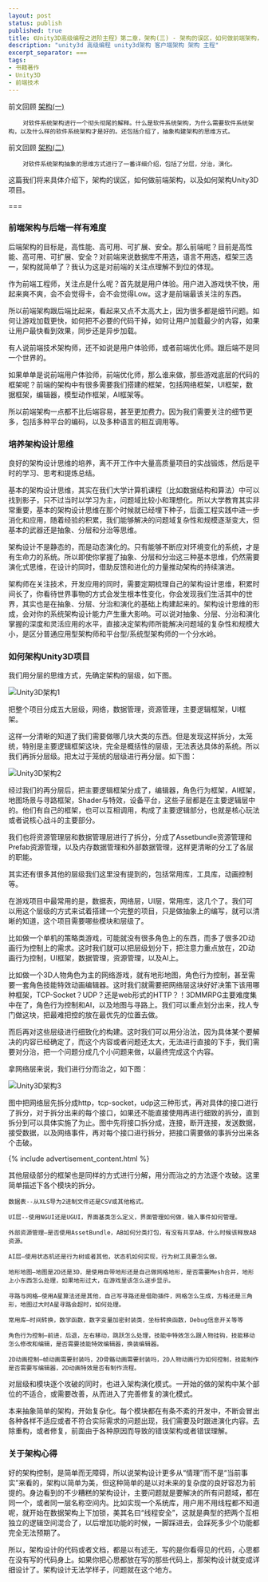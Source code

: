 ```yaml
---
layout: post
status: publish
published: true
title: 《Unity3D高级编程之进阶主程》第二章，架构(三) - 架构的误区，如何做前端架构，以及如何架构Unity3D项目
description: "unity3d 高级编程 unity3d架构 客户端架构 架构 主程"
excerpt_separator: ===
tags:
- 书籍著作
- Unity3D
- 前端技术
---
```


前文回顾 [架构(一)](http://www.luzexi.com/2018/07/18/Unity3D%E9%AB%98%E7%BA%A7%E7%BC%96%E7%A8%8B%E4%B9%8B%E8%BF%9B%E9%98%B6%E4%B8%BB%E7%A8%8B-%E6%9E%B6%E6%9E%841.html)

		对软件系统架构进行一个彻头彻尾的解释。什么是软件系统架构，为什么需要软件系统架构，以及什么样的软件系统架构才是好的。还包括介绍了，抽象构建架构的思维方式。

前文回顾 [架构(二)](http://www.luzexi.com/2018/07/24/Unity3D%E9%AB%98%E7%BA%A7%E7%BC%96%E7%A8%8B%E4%B9%8B%E8%BF%9B%E9%98%B6%E4%B8%BB%E7%A8%8B-%E6%9E%B6%E6%9E%842.html)

		对软件系统架构抽象的思维方式进行了一番详细介绍，包括了分层，分治，演化。

这篇我们将来具体介绍下，架构的误区，如何做前端架构，以及如何架构Unity3D项目。

===

### 前端架构与后端一样有难度

后端架构的目标是，高性能、高可用、可扩展、安全。那么前端呢？目前是高性能、高可用、可扩展、安全？对前端来说数据库不用选，语言不用选，框架三选一，架构就简单了？我认为这是对前端的关注点理解不到位的体现。

作为前端工程师，关注点是什么呢？首先就是用户体验。用户进入游戏快不快，用起来爽不爽，会不会觉得卡，会不会觉得Low。这才是前端最该关注的东西。

所以前端架构跟后端比起来，看起来又点不太高大上，因为很多都是细节问题。如何让游戏加载更快，如何把不必要的代码干掉，如何让用户加载最少的内容，如果让用户最快看到效果，同步还是异步加载。

有人说前端技术架构师，还不如说是用户体验师，或者前端优化师。跟后端不是同一个世界的。

如果单单是说前端用户体验师，前端优化师，那么谁来做，那些游戏底层的代码的框架呢？前端的架构中有很多需要我们搭建的框架，包括网络框架，UI框架，数据框架，编辑器，模型动作框架，AI框架等。

所以前端架构一点都不比后端容易，甚至更加费力。因为我们需要关注的细节更多，包括多种平台的编码，以及多种语言的相互调用等。

### 培养架构设计思维

良好的架构设计思维的培养，离不开工作中大量高质量项目的实战锻炼，然后是平时的学习、思考和提炼总结。

基本的架构设计思维，其实在我们大学计算机课程（比如数据结构和算法）中可以找到影子，只不过当时以学习为主，问题域比较小和理想化。所以大学教育其实非常重要，基本的架构设计思维在那个时候就已经埋下种子，后面工程实践中进一步消化和应用，随着经验的积累，我们能够解决的问题域复杂性和规模逐渐变大，但基本的武器还是抽象、分层和分治等思维。

架构设计不是静态的，而是动态演化的。只有能够不断应对环境变化的系统，才是有生命力的系统。所以即使你掌握了抽象、分层和分治这三种基本思维，仍然需要演化式思维，在设计的同时，借助反馈和进化的力量推动架构的持续演进。

架构师在关注技术，开发应用的同时，需要定期梳理自己的架构设计思维，积累时间长了，你看待世界事物的方式会发生根本性变化，你会发现我们生活其中的世界，其实也是在抽象、分层、分治和演化的基础上构建起来的。架构设计思维的形成，会对你的系统架构设计能力产生重大影响。可以说对抽象、分层、分治和演化掌握的深度和灵活应用的水平，直接决定架构师所能解决问题域的复杂性和规模大小，是区分普通应用型架构师和平台型/系统型架构师的一个分水岭。

### 如何架构Unity3D项目

我们用分层的思维方式，先确定架构的层级，如下图。

![Unity3D架构1](/assets/book/2/unity-archiecture1.png)

把整个项目分成五大层级，网络，数据管理，资源管理，主要逻辑框架，UI框架。

这样一分清晰的知道了我们需要做哪几块大类的东西。但是发现这样拆分，太笼统，特别是主要逻辑框架这块，完全是概括性的层级，无法表达具体的系统。所以我们再拆分层级。把太过于笼统的层级进行再分层。如下图：

![Unity3D架构2](/assets/book/2/unity-archiecture2.png)

经过我们的再分层后，把主要逻辑框架分成了，编辑器，角色行为框架，AI框架，地图场景与寻路框架，Shader与特效，设备平台，这些子层都是在主要逻辑层中的。他们有自己的框架，也可以互相调用，构成了主要逻辑部分，也就是核心玩法或者说核心战斗的主要部分。

我们也将资源管理层和数据管理层进行了拆分，分成了Assetbundle资源管理和Prefab资源管理，以及内存数据管理和外部数据管理，这样更清晰的分工了各层的职能。

其实还有很多其他的层级我们这里没有提到的，包括常用库，工具库，动画控制等。

在游戏项目中最常用的是，数据表，网络层，UI层，常用库，这几个了。我们可以用这个层级的方式来试着搭建一个完整的项目，只是做抽象上的编写，就可以清晰的知道，这个项目需要哪些模块和层级了。

比如做一个单机的策略类游戏，可能就没有很多角色上的东西，而多了很多2D动画行为控制上的需求。这时我们就可以把层级划分下，把注意力重点放在，2D动画行为控制，UI框架，数据管理，资源管理，以及AI上。

比如做一个3D人物角色为主的网络游戏，就有地形地图，角色行为控制，甚至需要一套角色技能特效动画编辑器。这时我们就需要把网络层这块好好决策下该用哪种框架，TCP-Socket？UDP？还是web形式的HTTP？！3DMMRPG主要难度集中在了，角色行为控制和AI，以及地图与寻路上。我们可以重点划分出来，找人专门做这块，把最难把控的放在最优先的位置去做。

而后再对这些层级进行细致化的构建。这时我们可以用分治法，因为具体某个要解决的内容已经确定了，而这个内容或者问题还太大，无法进行直接的下手，我们需要对分治，把一个问题分成几个小问题来做，以最终完成这个内容。

拿网络层来说，我们进行分而治之，如下图：

![Unity3D架构3](/assets/book/2/unity-archiecture3.png)

图中把网络层先拆分成http，tcp-socket，udp这三种形式，再对具体的接口进行了拆分，对于拆分出来的每个接口，如果还不能直接使用再进行细致的拆分，直到拆分到可以具体实施了为止。图中先将接口拆分成，连接，断开连接，发送数据，接受数据，以及网络事件，再对每个接口进行拆分，把接口需要做的事拆分出来各个击破。

{% include advertisement_content.html %}

其他层级部分的框架也是同样的方式进行分解，用分而治之的方法逐个攻破。这里简单描述下各个模块的拆分。

	数据表--从XLS导为2进制文件还是CSV或其他格式。

	UI层--使用NGUI还是UGUI，界面基类怎么定义，界面管理如何做，输入事件如何管理。

	外部资源管理—是否使用AssetBundle，AB如何分类打包，有没有共享AB，什么时候该释放AB资源。

	AI层—使用状态机还是行为树或者其他，状态机如何实现，行为树工具要怎么做。

	地形地图—地图是2D还是3D，是使用自带地形还是自己做网格地形，是否需要Mesh合并，地形上小东西怎么处理，如果地形过大，在游戏里该怎么逐步显示。

	寻路与网格—使用A星算法还是其他，自己写寻路还是借助插件，网格怎么生成，方格还是三角形，地图过大时A星寻路会超时，如何处理。

	常用库—时间转换，数学函数，数字变量加密封装类，坐标转换函数，Debug信息开关等等

	角色行为控制—前进，后退，左右移动，跳跃怎么处理，技能中特效怎么跟人物挂钩，技能移动怎么修改和编辑，是否需要技能特效编辑器，换装编辑器。

	2D动画控制—帧动画需要封装吗，2D骨骼动画需要封装吗，2D人物动画行为如何控制，技能制作是否需要写编辑器，2D动画特效是否有制作流程。

对层级和模块逐个攻破的同时，也进入架构演化模式。一开始的做的架构中某个部位的不适合，或需要改善，从而进入了完善修复的演化模式。

本来抽象简单的架构，开始复杂化。每个模块都在有条不紊的开发中，不断会冒出各种各样不适应或者不符合实际需求的问题出现，我们需要及时跟进演化内容。去除重构，或者修复，前面由于各种原因而导致的错误架构或者错误理解。

### 关于架构心得

好的架构控制，是简单而无障碍，所以说架构设计更多从“情理”而不是“当前事实”来看的，架构以简单为美，但这种简单的是以对未来的复杂度的良好容忍为前提的。身边看到的不少糟糕的架构设计，主要问题就是要解决的所有问题域，都在同一个，或者同一层名称空间内。比如实现一个系统库，用户用不用线程都不知道呢，就开始在数据架构上下加锁，美其名曰“线程安全”，这就是典型的把两个互相独立的逻辑空间混合了，以后增加功能的时候，一脚踩进去，会踩死多少个功能都完全无法预期了。

所以，架构设计的代码或者文档，都是以有述无，写的是你看得见的代码，心思都在没有写的代码身上。如果你把心思都放在写的那些代码上，那架构设计就变成详细设计了。架构设计无法学样子，问题就在这个地方。

